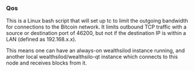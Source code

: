 ### Qos ###

This is a Linux bash script that will set up tc to limit the outgoing bandwidth for connections to the Bitcoin network. It limits outbound TCP traffic with a source or destination port of 46200, but not if the destination IP is within a LAN (defined as 192.168.x.x).

This means one can have an always-on wealthsilod instance running, and another local wealthsilod/wealthsilo-qt instance which connects to this node and receives blocks from it.
